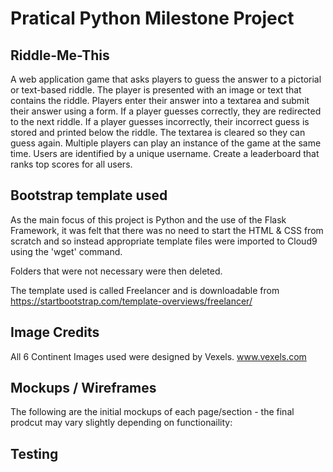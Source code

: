 # Pratical Python Milestone Project

## Riddle-Me-This

A web application game that asks players to guess the answer to a pictorial or text-based riddle.
The player is presented with an image or text that contains the riddle. Players enter their answer into a textarea and submit their answer using a form.
If a player guesses correctly, they are redirected to the next riddle.
If a player guesses incorrectly, their incorrect guess is stored and printed below the riddle. The textarea is cleared so they can guess again.
Multiple players can play an instance of the game at the same time. Users are identified by a unique username.
Create a leaderboard that ranks top scores for all users.

## Bootstrap template used

As the main focus of this project is Python and the use of the Flask Framework, it was felt that there was no need to start the HTML & CSS from scratch
and so instead appropriate template files were imported to Cloud9 using the 'wget' command.

Folders that were not necessary were then deleted.

The template used is called Freelancer and is downloadable from https://startbootstrap.com/template-overviews/freelancer/

## Image Credits

All 6 Continent Images used were designed by Vexels.  www.vexels.com

## Mockups / Wireframes

The following are the initial mockups of each page/section - the final prodcut may vary slightly depending on functionaility:



## Testing
